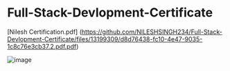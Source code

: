 # Full-Stack-Devlopment-Certificate


[Nilesh Certification.pdf]
(https://github.com/NILESHSINGH234/Full-Stack-Devlopment-Certificate/files/13199309/d8d76438-fc10-4e47-9035-1c8c76e3cb37.2.pdf.pdf)

![image](https://github.com/NILESHSINGH234/Full-Stack-Devlopment-Certificate/assets/131458541/2870840f-6fc0-4c1f-af9c-a43197d2bef4)
